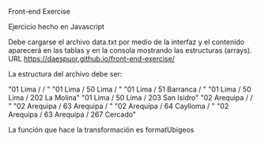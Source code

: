Front-end Exercise

Ejercicio hecho en Javascript

Debe cargarse el archivo data.txt por medio de la interfaz y el contenido aparecerá en las tablas y en la consola mostrando las estructuras (arrays). URL https://daespuor.github.io/front-end-exercise/

La estructura del archivo debe ser:

"01 Lima /  / "
"01 Lima / 50 Lima / "
"01 Lima / 51 Barranca / "
"01 Lima / 50 Lima / 202 La Molina"
"01 Lima / 50 Lima / 203 San Isidro"
"02 Arequipa /  / "
"02 Arequipa / 63 Arequipa / "
"02 Arequipa / 64 Caylloma / "
"02 Arequipa / 63 Arequipa / 267 Cercado"

La función que hace la transformación es formatUbigeos
